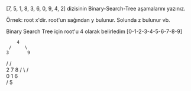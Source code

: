 [7, 5, 1, 8, 3, 6, 0, 9, 4, 2] dizisinin Binary-Search-Tree aşamalarını yazınız.

Örnek: root x'dir. root'un sağından y bulunur. Solunda z bulunur vb.

 Binary Search Tree için root'u 4 olarak belirledim  [0-1-2-3-4-5-6-7-8-9]
     
        4
     /     \
    3       9
   /       / \
  2       7   8
 / \     /     \
0   1   6  
       /
      5 